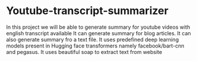 # Youtube-transcript-summarizer
In this project we will be able to generate summary for youtube videos with english transcript available
It can generate summary for blog articles.
It can also generate summary fro a text file.
It uses predefined deep learning models present in  Hugging face transformers namely facebook/bart-cnn and pegasus.
It uses beautiful soap to extract text from website 
